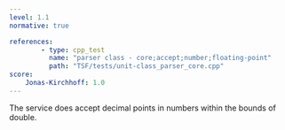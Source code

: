 ```yaml
---
level: 1.1
normative: true

references:
        - type: cpp_test
          name: "parser class - core;accept;number;floating-point"
          path: "TSF/tests/unit-class_parser_core.cpp"
score:
    Jonas-Kirchhoff: 1.0
---
```


The service does accept decimal points in numbers within the bounds of double.
